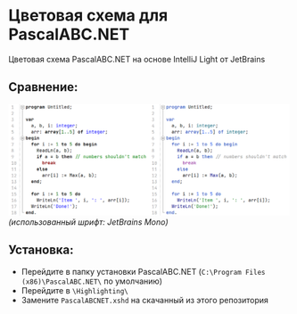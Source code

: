 # Цветовая схема для PascalABC.NET
Цветовая схема PascalABC.NET на основе IntelliJ Light от JetBrains
## Сравнение:
![Сравнение](comparison.png)
*(использованный шрифт: JetBrains Mono)*
## Установка:
* Перейдите в папку установки PascalABC.NET (`C:\Program Files (x86)\PascalABC.NET\` по умолчанию)
* Перейдите в `\Highlighting\`
* Замените `PascalABCNET.xshd` на скачанный из этого репозитория

